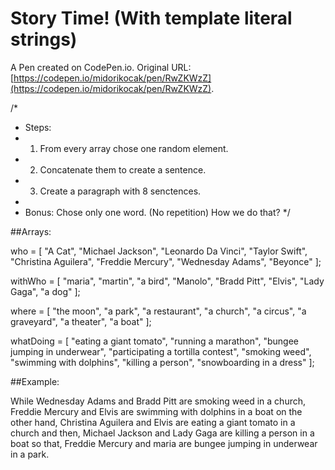 # Story Time! (With template literal strings)

A Pen created on CodePen.io. Original URL: [https://codepen.io/midorikocak/pen/RwZKWzZ](https://codepen.io/midorikocak/pen/RwZKWzZ).


/*
 * Steps:
 * 1. From every array chose one random element.
 * 2. Concatenate them to create a sentence.
 * 3. Create a paragraph with 8 senctences.
 *
 * Bonus: Chose only one word. (No repetition) How we do that?
 */

##Arrays:

who = [
  "A Cat",
  "Michael Jackson",
  "Leonardo Da Vinci",
  "Taylor Swift",
  "Christina Aguilera",
  "Freddie Mercury",
  "Wednesday Adams",
  "Beyonce"
];

withWho = [
  "maria",
  "martin",
  "a bird",
  "Manolo",
  "Bradd Pitt",
  "Elvis",
  "Lady Gaga",
  "a dog"
];

where = [
  "the moon",
  "a park",
  "a restaurant",
  "a church",
  "a circus",
  "a graveyard",
  "a theater",
  "a boat"
];

whatDoing = [
  "eating a giant tomato",
  "running a marathon",
  "bungee jumping in underwear",
  "participating a tortilla contest",
  "smoking weed",
  "swimming with dolphins",
  "killing a person",
  "snowboarding in a dress"
];


##Example:

While Wednesday Adams and Bradd Pitt are smoking weed in a church, Freddie Mercury and Elvis are swimming with dolphins in a boat on the other hand, Christina Aguilera and Elvis are eating a giant tomato in a church and then, Michael Jackson and Lady Gaga are killing a person in a boat so that, Freddie Mercury and maria are bungee jumping in underwear in a park.
